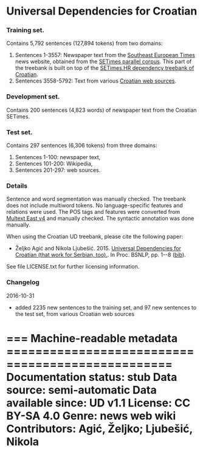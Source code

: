 # Universal Dependencies for Croatian

### Training set.

Contains 5,792 sentences (127,894 tokens) from two domains:

1. Sentences 1-3557: Newspaper text from the [Southeast European Times](http://en.wikipedia.org/wiki/Southeast_European_Times) news website, obtained from the [SETimes parallel corpus](http://nlp.ffzg.hr/resources/corpora/setimes/). This part of the treebank is built on top of the [SETimes.HR dependency treebank of Croatian](https://github.com/ffnlp/sethr).
2. Sentences 3558-5792: Text from various [Croatian web sources](http://nl.ijs.si/isjt14/proceedings/isjt2014_10.pdf).

### Development set.

Contains 200 sentences (4,823 words) of newspaper text from the Croatian SETimes.

### Test set.

Contains 297 sentences (6,306 tokens) from three domains:

1. Sentences 1-100: newspaper text, 
2. Sentences 101-200: Wikipedia, 
3. Sentences 201-297: web sources.

### Details

Sentence and word segmentation was manually checked. The treebank does not include multiword tokens. No language-specific features and relations were used. The POS tags and features were converted from [Multext East v4](http://nlp.ffzg.hr/data/tagging/msd-hr.html) and manually checked. The syntactic annotation was done manually.

When using the Croatian UD treebank, please cite the following paper:

* Željko Agić and Nikola Ljubešić. 2015. [Universal Dependencies for Croatian (that work for Serbian, too).](http://aclweb.org/anthology/W/W15/W15-5301.pdf). In Proc. BSNLP, pp. 1--8 ([bib](http://aclweb.org/anthology/W/W15/W15-5301.bib)).

See file LICENSE.txt for further licensing information.

### Changelog

2016-10-31

* added 2235 new sentences to the training set, and 97 new sentences to the test set, from various Croatian web sources



=== Machine-readable metadata =================================================
Documentation status: stub
Data source: semi-automatic
Data available since: UD v1.1
License: CC BY-SA 4.0
Genre: news web wiki
Contributors: Agić, Željko; Ljubešić, Nikola
===============================================================================
